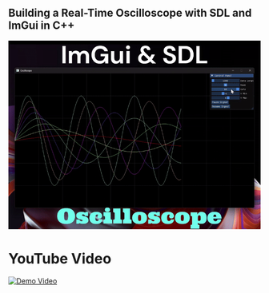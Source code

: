 ## Building a Real-Time Oscilloscope with SDL and ImGui in C++

![](https://github.com/madhawapolkotuwa/Oscilloscope_Demo_with_SDL3/blob/master/SDLOscilloscope.gif)


# YouTube Video

[![Demo Video](https://www.youtube.com/shorts/829KXcbLowE/maxresdefault.jpg)](https://youtube.com/shorts/829KXcbLowE)
